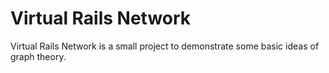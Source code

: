 Virtual Rails Network
=====================

Virtual Rails Network is a small project to demonstrate some basic ideas of graph theory.
